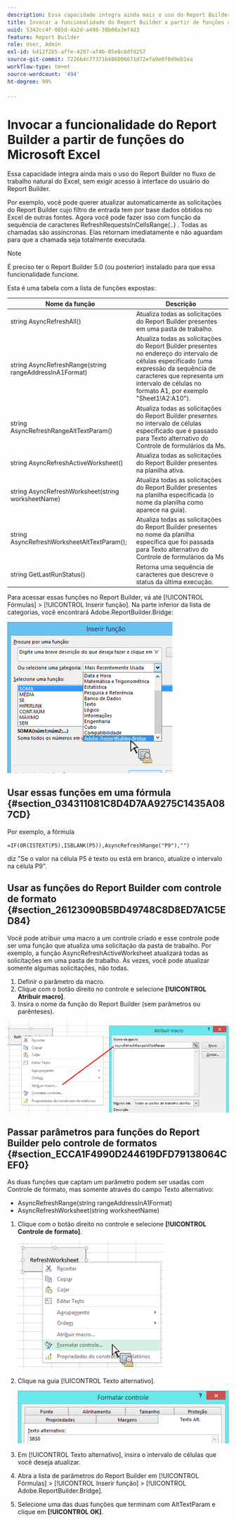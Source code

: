 ```yaml
---
description: Essa capacidade integra ainda mais o uso do Report Builder no fluxo de trabalho natural do Excel, sem exigir acesso à interface do usuário do Report Builder.
title: Invocar a funcionalidade do Report Builder a partir de funções do Microsoft Excel
uuid: 5342cc4f-085d-4a2d-a498-38b00a3ef4d3
feature: Report Builder
role: User, Admin
exl-id: b412f2b5-affe-4297-af4b-85e8c6dfd257
source-git-commit: 7226b4c77371b486006671d72efa9e0f0d9eb1ea
workflow-type: tm+mt
source-wordcount: '494'
ht-degree: 99%

---
```


# Invocar a funcionalidade do Report Builder a partir de funções do Microsoft Excel

Essa capacidade integra ainda mais o uso do Report Builder no fluxo de trabalho natural do Excel, sem exigir acesso à interface do usuário do Report Builder.

Por exemplo, você pode querer atualizar automaticamente as solicitações do Report Builder cujo filtro de entrada tem por base dados obtidos no Excel de outras fontes. Agora você pode fazer isso com função da sequência de caracteres RefreshRequestsInCellsRange(..) . Todas as chamadas são assíncronas. Elas retornam imediatamente e não aguardam para que a chamada seja totalmente executada.

>[!NOTE]
>
>É preciso ter o Report Builder 5.0 (ou posterior) instalado para que essa funcionalidade funcione.

Esta é uma tabela com a lista de funções expostas:

| Nome da função | Descrição |
|---|---|
| string AsyncRefreshAll() | Atualiza todas as solicitações do Report Builder presentes em uma pasta de trabalho. |
| string AsyncRefreshRange(string rangeAddressInA1Format) | Atualiza todas as solicitações do Report Builder presentes no endereço do intervalo de células especificado (uma expressão da sequência de caracteres que representa um intervalo de células no formato A1, por exemplo &quot;Sheet1!A2:A10&quot;). |
| string AsyncRefreshRangeAltTextParam() | Atualiza todas as solicitações do Report Builder presentes no intervalo de células especificado que é passado para Texto alternativo do Controle de formulários da Ms. |
| string AsyncRefreshActiveWorksheet() | Atualiza todas as solicitações do Report Builder presentes na planilha ativa. |
| string AsyncRefreshWorksheet(string worksheetName) | Atualiza todas as solicitações do Report Builder presentes na planilha especificada (o nome da planilha como aparece na guia). |
| string AsyncRefreshWorksheetAltTextParam(); | Atualiza todas as solicitações do Report Builder presentes no nome da planilha específica que foi passada para Texto alternativo do Controle de formulários da Ms |
| string GetLastRunStatus() | Retorna uma sequência de caracteres que descreve o status da última execução. |

Para acessar essas funções no Report Builder, vá até [!UICONTROL Fórmulas] > [!UICONTROL Inserir função]. Na parte inferior da lista de categorias, você encontrará Adobe.ReportBuilder.Bridge:

![](assets/arb_functions.png)

## Usar essas funções em uma fórmula {#section_034311081C8D4D7AA9275C1435A087CD}

Por exemplo, a fórmula

```
=IF(OR(ISTEXT(P5),ISBLANK(P5)),AsyncRefreshRange("P9"),"")
```

diz &quot;Se o valor na célula P5 é texto ou está em branco, atualize o intervalo na célula P9&quot;.

## Usar as funções do Report Builder com controle de formato {#section_26123090B5BD49748C8D8ED7A1C5ED84}

Você pode atribuir uma macro a um controle criado e esse controle pode ser uma função que atualiza uma solicitação da pasta de trabalho. Por exemplo, a função AsyncRefreshActiveWorksheet atualizará todas as solicitações em uma pasta de trabalho. Às vezes, você pode atualizar somente algumas solicitações, não todas.

1. Definir o parâmetro da macro.
1. Clique com o botão direito no controle e selecione **[!UICONTROL Atribuir macro]**.
1. Insira o nome da função do Report Builder (sem parâmetros ou parênteses).

![](assets/assign_macro.png)

## Passar parâmetros para funções do Report Builder pelo controle de formatos {#section_ECCA1F4990D244619DFD79138064CEF0}

As duas funções que captam um parâmetro podem ser usadas com Controle de formato, mas somente através do campo Texto alternativo:

* AsyncRefreshRange(string rangeAddressInA1Format)
* AsyncRefreshWorksheet(string worksheetName)

1. Clique com o botão direito no controle e selecione **[!UICONTROL Controle de formato]**.

   ![](assets/format_control.png)

1. Clique na guia [!UICONTROL Texto alternativo].

   ![](assets/alt_text.png)

1. Em [!UICONTROL Texto alternativo], insira o intervalo de células que você deseja atualizar.
1. Abra a lista de parâmetros do Report Builder em [!UICONTROL Fórmulas] > [!UICONTROL Inserir função] > [!UICONTROL Adobe.ReportBuilder.Bridge].

1. Selecione uma das duas funções que terminam com AltTextParam e clique em **[!UICONTROL OK]**.
